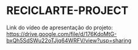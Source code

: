 # RECICLARTE-PROJECT

Link do vídeo de apresentação do projeto: https://drive.google.com/file/d/176KdoMtG-bxQh5SdSWu22oTJjq64WRFV/view?usp=sharing

